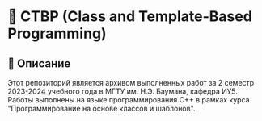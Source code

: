 # 📌 CTBP (Class and Template-Based Programming)

## 📖 Описание
Этот репозиторий является архивом выполненных работ за 2 семестр 2023-2024 учебного года в МГТУ им. Н.Э. Баумана, кафедра ИУ5. Работы выполнены на языке программирования C++ в рамках курса "Программирование на основе классов и шаблонов".
